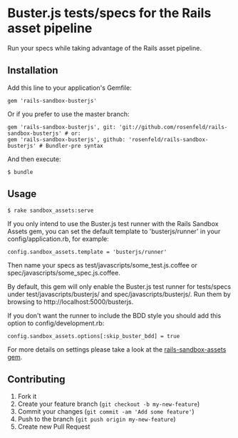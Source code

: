 # Buster.js tests/specs for the Rails asset pipeline

Run your specs while taking advantage of the Rails asset pipeline.

## Installation

Add this line to your application's Gemfile:

    gem 'rails-sandbox-busterjs'

Or if you prefer to use the master branch:

    gem 'rails-sandbox-busterjs', git: 'git://github.com/rosenfeld/rails-sandbox-busterjs' # or:
    gem 'rails-sandbox-busterjs', github: 'rosenfeld/rails-sandbox-busterjs' # Bundler-pre syntax

And then execute:

    $ bundle

## Usage

    $ rake sandbox_assets:serve

If you only intend to use the Buster.js test runner with the Rails Sandbox Assets gem, you can
set the default template to 'busterjs/runner' in your config/application.rb, for example:

    config.sandbox_assets.template = 'busterjs/runner'

Then name your specs as test/javascripts/some\_test.js.coffee or spec/javascripts/some\_spec.js.coffee.

By default, this gem will only enable the Buster.js test runner for tests/specs under
test/javascripts/busterjs/ and spec/javascripts/busterjs/. Run them by browsing to http://localhost:5000/busterjs.

If you don't want the runner to include the BDD style you should add this option to config/development.rb:

    config.sandbox_assets.options[:skip_buster_bdd] = true

For more details on settings please take a look at the
[rails-sandbox-assets gem](http://github.com/rosenfeld/rails-sandbox-assets).

## Contributing

1. Fork it
2. Create your feature branch (`git checkout -b my-new-feature`)
3. Commit your changes (`git commit -am 'Add some feature'`)
4. Push to the branch (`git push origin my-new-feature`)
5. Create new Pull Request
